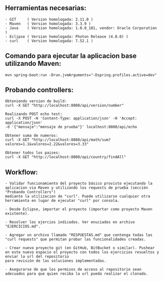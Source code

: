 ## Herramientas necesarias:

	- GIT     ( Version homologada: 2.11.0 )
	- Maven   ( Version homologada: 3.3.9 )
	- Java    ( Version homologada: 1.8.0_181, vendor: Oracle Corporation )
	- Eclipse ( Version homologada: Photon Release (4.8.0) )
	- curl    ( Version homologada: 7.52.1 )


## Comando para ejecutar la aplicacion base utilizando Maven:

	mvn spring-boot:run -Drun.jvmArguments="-Dspring.profiles.active=dev"
	
	
## Probando controllers:

	Obteniendo version de build:
	curl -X GET "http://localhost:8080/api/version/number"
	
	Realizando POST echo test:
	curl -X POST -H 'Content-Type: application/json' -H 'Accept: application/json' 
	-d '{"mensaje":"mensaje de prueba"}' localhost:8080/api/echo
	
	Obtener suma de numeros:
	curl -X GET "http://localhost:8080/api/math/sum?valores=1.1&valores=2.22&valores=3.33"
	
	Obtener todos los paises:
	curl -X GET "http://localhost:8080/api/country/findAll"
	
	
## Workflow:
	
	- Validar funcionamiento del proyecto básico provisto ejecutando la aplicacion via Maven y utilizando los requests de prueba (sección "Probando Controllers")
	mediante la utilizacion de "curl". Puede utilizarse cualquier otra herramienta en lugar de ejecutar "curl" por consola.
	
	- Desde Eclipse, importar el proyecto (importar como proyecto Maven existente).
	
	- Resolver los ejercios indicados. Ver enuciados en archivo "EJERCICIOS.md".
	
	- Agregar un archivo llamado "RESPUESTAS.md" que contenga todas las "curl requests" que permitan probar las funcionalidades creadas. 
	
	- Crear nuevo proyecto git (en GitHub, BitBucket o similar). Pushear en este nuevo espacio el proyecto con todos los ejercicios resueltos y enviar la url del repositorio 
	para revisión de las soluciones implementadas.  
	
	- Asegurarse de que los permisos de acceso al repositorio sean adecuados para que quien reciba la url pueda realizar el clonado.
